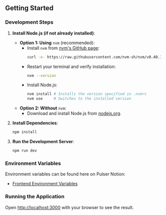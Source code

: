 ## Getting Started

### Development Steps

1. **Install Node.js (if not already installed)**:

    - **Option 1: Using** `nvm` (recommended):
        - Install `nvm` from [nvm's GitHub page](https://github.com/nvm-sh/nvm#installing-and-updating):
          ```bash
          curl -o- https://raw.githubusercontent.com/nvm-sh/nvm/v0.40.1/install.sh | bash
          ```
        - Restart your terminal and verify installation:
          ```bash
          nvm --version
          ```
        - Install Node.js:
          ```bash
          nvm install # Installs the version specified in .nvmrc
          nvm use     # Switches to the installed version
          ```
    - **Option 2: Without** `nvm`:
        - Download and install Node.js from [nodejs.org](https://nodejs.org).

2. **Install Dependencies**:

   ```bash
   npm install
   ```

3. **Run the Development Server**:

   ```bash
   npm run dev
   ```

### Environment Variables

Environment variables can be found here on Pulser Notion:

- [Frontend Environment Variables](https://www.notion.so/Frontend-env-139e49034280801c91f8c6215814945c?pvs=4)

### Running the Application

Open [http://localhost:3000](http://localhost:3000) with your browser to see the result.

